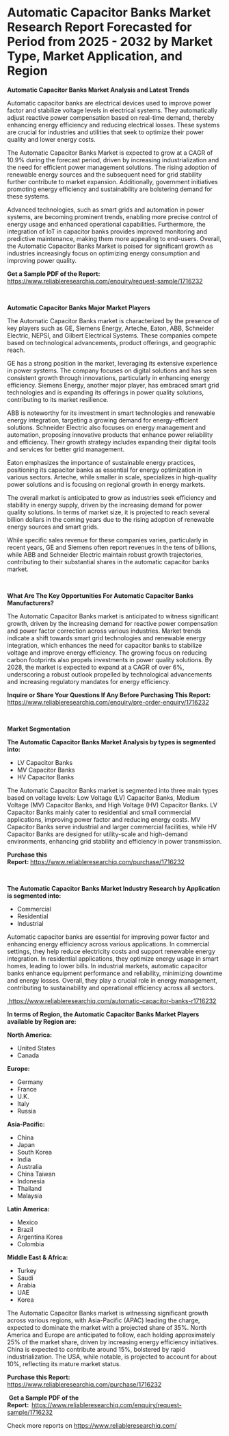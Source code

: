 <p><h1>Automatic Capacitor Banks Market Research Report Forecasted for Period from 2025 -  2032 by Market Type, Market Application, and Region</h1></p><p><strong>Automatic Capacitor Banks Market Analysis and Latest Trends</strong></p>
<p><p>Automatic capacitor banks are electrical devices used to improve power factor and stabilize voltage levels in electrical systems. They automatically adjust reactive power compensation based on real-time demand, thereby enhancing energy efficiency and reducing electrical losses. These systems are crucial for industries and utilities that seek to optimize their power quality and lower energy costs.</p><p>The Automatic Capacitor Banks Market is expected to grow at a CAGR of 10.9% during the forecast period, driven by increasing industrialization and the need for efficient power management solutions. The rising adoption of renewable energy sources and the subsequent need for grid stability further contribute to market expansion. Additionally, government initiatives promoting energy efficiency and sustainability are bolstering demand for these systems. </p><p>Advanced technologies, such as smart grids and automation in power systems, are becoming prominent trends, enabling more precise control of energy usage and enhanced operational capabilities. Furthermore, the integration of IoT in capacitor banks provides improved monitoring and predictive maintenance, making them more appealing to end-users. Overall, the Automatic Capacitor Banks Market is poised for significant growth as industries increasingly focus on optimizing energy consumption and improving power quality.</p></p>
<p><strong>Get a Sample PDF of the Report:&nbsp;</strong> <a href="https://www.reliableresearchiq.com/enquiry/request-sample/1716232?utm_campaign=2638&utm_medium=2&utm_source=Github&utm_content=ia&utm_term=28022025&utm_id=automatic-capacitor-banks">https://www.reliableresearchiq.com/enquiry/request-sample/1716232</a></p>
<p>&nbsp;</p>
<p><strong>Automatic Capacitor Banks Major Market Players</strong></p>
<p><p>The Automatic Capacitor Banks market is characterized by the presence of key players such as GE, Siemens Energy, Arteche, Eaton, ABB, Schneider Electric, NEPSI, and Gilbert Electrical Systems. These companies compete based on technological advancements, product offerings, and geographic reach.</p><p>GE has a strong position in the market, leveraging its extensive experience in power systems. The company focuses on digital solutions and has seen consistent growth through innovations, particularly in enhancing energy efficiency. Siemens Energy, another major player, has embraced smart grid technologies and is expanding its offerings in power quality solutions, contributing to its market resilience.</p><p>ABB is noteworthy for its investment in smart technologies and renewable energy integration, targeting a growing demand for energy-efficient solutions. Schneider Electric also focuses on energy management and automation, proposing innovative products that enhance power reliability and efficiency. Their growth strategy includes expanding their digital tools and services for better grid management.</p><p>Eaton emphasizes the importance of sustainable energy practices, positioning its capacitor banks as essential for energy optimization in various sectors. Arteche, while smaller in scale, specializes in high-quality power solutions and is focusing on regional growth in energy markets.</p><p>The overall market is anticipated to grow as industries seek efficiency and stability in energy supply, driven by the increasing demand for power quality solutions. In terms of market size, it is projected to reach several billion dollars in the coming years due to the rising adoption of renewable energy sources and smart grids. </p><p>While specific sales revenue for these companies varies, particularly in recent years, GE and Siemens often report revenues in the tens of billions, while ABB and Schneider Electric maintain robust growth trajectories, contributing to their substantial shares in the automatic capacitor banks market.</p></p>
<p>&nbsp;</p>
<p><strong>What Are The Key Opportunities For Automatic Capacitor Banks Manufacturers?</strong></p>
<p><p>The Automatic Capacitor Banks market is anticipated to witness significant growth, driven by the increasing demand for reactive power compensation and power factor correction across various industries. Market trends indicate a shift towards smart grid technologies and renewable energy integration, which enhances the need for capacitor banks to stabilize voltage and improve energy efficiency. The growing focus on reducing carbon footprints also propels investments in power quality solutions. By 2028, the market is expected to expand at a CAGR of over 6%, underscoring a robust outlook propelled by technological advancements and increasing regulatory mandates for energy efficiency.</p></p>
<p><strong>Inquire or Share Your Questions If Any Before Purchasing This Report:</strong> <a href="https://www.reliableresearchiq.com/enquiry/pre-order-enquiry/1716232?utm_campaign=2638&utm_medium=2&utm_source=Github&utm_content=ia&utm_term=28022025&utm_id=automatic-capacitor-banks">https://www.reliableresearchiq.com/enquiry/pre-order-enquiry/1716232</a></p>
<p>&nbsp;</p>
<p><strong>Market Segmentation</strong></p>
<p><strong>The Automatic Capacitor Banks Market Analysis by types is segmented into:</strong></p>
<p><ul><li>LV Capacitor Banks</li><li>MV Capacitor Banks</li><li>HV Capacitor Banks</li></ul></p>
<p><p>The Automatic Capacitor Banks market is segmented into three main types based on voltage levels: Low Voltage (LV) Capacitor Banks, Medium Voltage (MV) Capacitor Banks, and High Voltage (HV) Capacitor Banks. LV Capacitor Banks mainly cater to residential and small commercial applications, improving power factor and reducing energy costs. MV Capacitor Banks serve industrial and larger commercial facilities, while HV Capacitor Banks are designed for utility-scale and high-demand environments, enhancing grid stability and efficiency in power transmission.</p></p>
<p><strong>Purchase this Report:&nbsp;</strong><a href="https://www.reliableresearchiq.com/purchase/1716232?utm_campaign=2638&utm_medium=2&utm_source=Github&utm_content=ia&utm_term=28022025&utm_id=automatic-capacitor-banks">https://www.reliableresearchiq.com/purchase/1716232</a></p>
<p>&nbsp;</p>
<p><strong>The Automatic Capacitor Banks Market Industry Research by Application is segmented into:</strong></p>
<p><ul><li>Commercial</li><li>Residential</li><li>Industrial</li></ul></p>
<p><p>Automatic capacitor banks are essential for improving power factor and enhancing energy efficiency across various applications. In commercial settings, they help reduce electricity costs and support renewable energy integration. In residential applications, they optimize energy usage in smart homes, leading to lower bills. In industrial markets, automatic capacitor banks enhance equipment performance and reliability, minimizing downtime and energy losses. Overall, they play a crucial role in energy management, contributing to sustainability and operational efficiency across all sectors.</p></p>
<p><a href="https://www.reliableresearchiq.com/automatic-capacitor-banks-r1716232?utm_campaign=2638&utm_medium=2&utm_source=Github&utm_content=ia&utm_term=28022025&utm_id=automatic-capacitor-banks">&nbsp;https://www.reliableresearchiq.com/automatic-capacitor-banks-r1716232</a></p>
<p><strong>In terms of Region, the Automatic Capacitor Banks Market Players available by Region are:</strong></p>
<p>
    <p> <strong> North America: </strong>
        <ul>
            <li>United States</li>
            <li>Canada</li>
        </ul>
        </p> 
    <p> <strong> Europe: </strong>
        <ul>
            <li>Germany</li>
            <li>France</li>
            <li>U.K.</li>
            <li>Italy</li>
            <li>Russia</li>
        </ul>
        </p> 
    <p> <strong> Asia-Pacific: </strong>
        <ul>
            <li>China</li>
            <li>Japan</li>
            <li>South Korea</li>
            <li>India</li>
            <li>Australia</li>
            <li>China Taiwan</li>
            <li>Indonesia</li>
            <li>Thailand</li>
            <li>Malaysia</li>
        </ul>
        </p> 
    <p> <strong> Latin America: </strong>
        <ul>
            <li>Mexico</li>
            <li>Brazil</li>
            <li>Argentina Korea</li>
            <li>Colombia</li>
        </ul>
        </p> 
    <p> <strong> Middle East & Africa: </strong>
        <ul>
            <li>Turkey</li>
            <li>Saudi</li>
            <li>Arabia</li>
            <li>UAE</li>
            <li>Korea</li>
        </ul>
    </p>
    </p>
<p><p>The Automatic Capacitor Banks market is witnessing significant growth across various regions, with Asia-Pacific (APAC) leading the charge, expected to dominate the market with a projected share of 35%. North America and Europe are anticipated to follow, each holding approximately 25% of the market share, driven by increasing energy efficiency initiatives. China is expected to contribute around 15%, bolstered by rapid industrialization. The USA, while notable, is projected to account for about 10%, reflecting its mature market status.</p></p>
<p><strong>Purchase this Report: </strong><a href="https://www.reliableresearchiq.com/purchase/1716232?utm_campaign=2638&utm_medium=2&utm_source=Github&utm_content=ia&utm_term=28022025&utm_id=automatic-capacitor-banks">https://www.reliableresearchiq.com/purchase/1716232</a></p>
<p>&nbsp;<strong>Get a Sample PDF of the Report:&nbsp;&nbsp;</strong><a href="https://www.reliableresearchiq.com/enquiry/request-sample/1716232?utm_campaign=2638&utm_medium=2&utm_source=Github&utm_content=ia&utm_term=28022025&utm_id=automatic-capacitor-banks">https://www.reliableresearchiq.com/enquiry/request-sample/1716232</a></p>
<p><strong></strong></p>
<p>Check more reports on <a href="https://www.reliableresearchiq.com/?utm_campaign=2638&utm_medium=2&utm_source=Github&utm_content=ia&utm_term=28022025&utm_id=automatic-capacitor-banks">https://www.reliableresearchiq.com/</a></p>